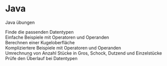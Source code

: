 # Java
Java übungen

Finde die passenden Datentypen \
Einfache Beispiele mit Operatoren und Operanden \
Berechnen einer Kugeloberfläche \
Kompliziertere Beispiele mit Operatoren und Operanden \
Umrechnung von Anzahl Stücke in Gros, Schock, Dutzend und Einzelstücke \
Prüfe den Überlauf bei Datentypen
